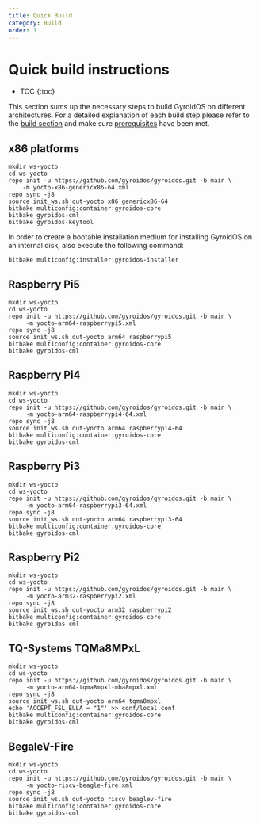 ```yaml
---
title: Quick Build
category: Build
order: 1
---
```


# Quick build instructions
* TOC
{:toc}

This section sums up the necessary steps to build GyroidOS on different architectures.
For a detailed explanation of each build step please refer to the [build section](/build/build)
and make sure [prerequisites](/build/build#prerequisites) have been met.


## x86 platforms
```
mkdir ws-yocto
cd ws-yocto
repo init -u https://github.com/gyroidos/gyroidos.git -b main \
    -m yocto-x86-genericx86-64.xml
repo sync -j8
source init_ws.sh out-yocto x86 genericx86-64
bitbake multiconfig:container:gyroidos-core
bitbake gyroidos-cml
bitbake gyroidos-keytool
```

In order to create a bootable installation medium for installing GyroidOS on an internal disk,
also execute the following command:
```
bitbake multiconfig:installer:gyroidos-installer
```

## Raspberry Pi5

```
mkdir ws-yocto
cd ws-yocto
repo init -u https://github.com/gyroidos/gyroidos.git -b main \
     -m yocto-arm64-raspberrypi5.xml
repo sync -j8
source init_ws.sh out-yocto arm64 raspberrypi5
bitbake multiconfig:container:gyroidos-core
bitbake gyroidos-cml
```

## Raspberry Pi4

```
mkdir ws-yocto
cd ws-yocto
repo init -u https://github.com/gyroidos/gyroidos.git -b main \
     -m yocto-arm64-raspberrypi4-64.xml
repo sync -j8
source init_ws.sh out-yocto arm64 raspberrypi4-64
bitbake multiconfig:container:gyroidos-core
bitbake gyroidos-cml
```

## Raspberry Pi3

```
mkdir ws-yocto
cd ws-yocto
repo init -u https://github.com/gyroidos/gyroidos.git -b main \
     -m yocto-arm64-raspberrypi3-64.xml
repo sync -j8
source init_ws.sh out-yocto arm64 raspberrypi3-64
bitbake multiconfig:container:gyroidos-core
bitbake gyroidos-cml
```

## Raspberry Pi2

```
mkdir ws-yocto
cd ws-yocto
repo init -u https://github.com/gyroidos/gyroidos.git -b main \
     -m yocto-arm32-raspberrypi2.xml
repo sync -j8
source init_ws.sh out-yocto arm32 raspberrypi2
bitbake multiconfig:container:gyroidos-core
bitbake gyroidos-cml
```

## TQ-Systems TQMa8MPxL

```
mkdir ws-yocto
cd ws-yocto
repo init -u https://github.com/gyroidos/gyroidos.git -b main \
     -m yocto-arm64-tqma8mpxl-mba8mpxl.xml
repo sync -j8
source init_ws.sh out-yocto arm64 tqma8mpxl
echo 'ACCEPT_FSL_EULA = "1"' >> conf/local.conf
bitbake multiconfig:container:gyroidos-core
bitbake gyroidos-cml
```

## BegaleV-Fire

```
mkdir ws-yocto
cd ws-yocto
repo init -u https://github.com/gyroidos/gyroidos.git -b main \
     -m yocto-riscv-beagle-fire.xml
repo sync -j8
source init_ws.sh out-yocto riscv beaglev-fire
bitbake multiconfig:container:gyroidos-core
bitbake gyroidos-cml
```
